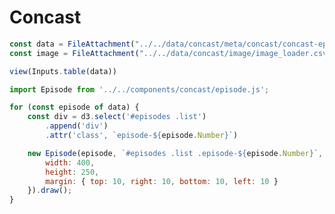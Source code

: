 # Concast


```js
const data = FileAttachment("../../data/concast/meta/concast/concast-episodes.csv").json();
const image = FileAttachment("../../data/concast/image/image_loader.csv").json();
```

```js
view(Inputs.table(data))
```

```js
import Episode from '../../components/concast/episode.js';
```


<div id="episodes" class='grid grid-cols-2'>
    <div class="list grid grid-cols-2"></div>
    <div class="detail"></div>
</div>


```js
for (const episode of data) {
    const div = d3.select('#episodes .list')
        .append('div')
        .attr('class', `episode-${episode.Number}`)

    new Episode(episode, `#episodes .list .episode-${episode.Number}`, {
        width: 400,
        height: 250,
        margin: { top: 10, right: 10, bottom: 10, left: 10 }
    }).draw();
}
```